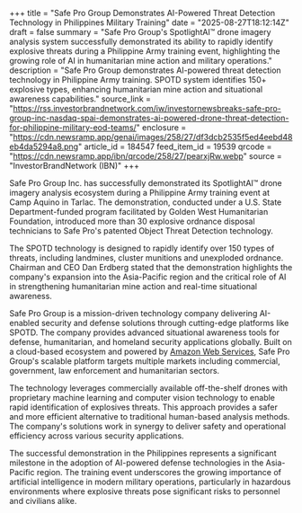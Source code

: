 +++
title = "Safe Pro Group Demonstrates AI-Powered Threat Detection Technology in Philippines Military Training"
date = "2025-08-27T18:12:14Z"
draft = false
summary = "Safe Pro Group's SpotlightAI™ drone imagery analysis system successfully demonstrated its ability to rapidly identify explosive threats during a Philippine Army training event, highlighting the growing role of AI in humanitarian mine action and military operations."
description = "Safe Pro Group demonstrates AI-powered threat detection technology in Philippine Army training. SPOTD system identifies 150+ explosive types, enhancing humanitarian mine action and situational awareness capabilities."
source_link = "https://rss.investorbrandnetwork.com/iw/investornewsbreaks-safe-pro-group-inc-nasdaq-spai-demonstrates-ai-powered-drone-threat-detection-for-philippine-military-eod-teams/"
enclosure = "https://cdn.newsramp.app/genai/images/258/27/df3dcb2535f5ed4eebd48eb4da5294a8.png"
article_id = 184547
feed_item_id = 19539
qrcode = "https://cdn.newsramp.app/ibn/qrcode/258/27/pearxjRw.webp"
source = "InvestorBrandNetwork (IBN)"
+++

<p>Safe Pro Group Inc. has successfully demonstrated its SpotlightAI™ drone imagery analysis ecosystem during a Philippine Army training event at Camp Aquino in Tarlac. The demonstration, conducted under a U.S. State Department-funded program facilitated by Golden West Humanitarian Foundation, introduced more than 30 explosive ordnance disposal technicians to Safe Pro's patented Object Threat Detection technology.</p><p>The SPOTD technology is designed to rapidly identify over 150 types of threats, including landmines, cluster munitions and unexploded ordnance. Chairman and CEO Dan Erdberg stated that the demonstration highlights the company's expansion into the Asia-Pacific region and the critical role of AI in strengthening humanitarian mine action and real-time situational awareness.</p><p>Safe Pro Group is a mission-driven technology company delivering AI-enabled security and defense solutions through cutting-edge platforms like SPOTD. The company provides advanced situational awareness tools for defense, humanitarian, and homeland security applications globally. Built on a cloud-based ecosystem and powered by <a href="https://aws.amazon.com" rel="nofollow" target="_blank">Amazon Web Services</a>, Safe Pro Group's scalable platform targets multiple markets including commercial, government, law enforcement and humanitarian sectors.</p><p>The technology leverages commercially available off-the-shelf drones with proprietary machine learning and computer vision technology to enable rapid identification of explosives threats. This approach provides a safer and more efficient alternative to traditional human-based analysis methods. The company's solutions work in synergy to deliver safety and operational efficiency across various security applications.</p><p>The successful demonstration in the Philippines represents a significant milestone in the adoption of AI-powered defense technologies in the Asia-Pacific region. The training event underscores the growing importance of artificial intelligence in modern military operations, particularly in hazardous environments where explosive threats pose significant risks to personnel and civilians alike.</p>